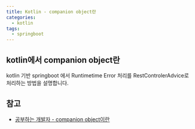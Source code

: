 ```yaml
---
title: Kotlin - companion object란
categories:
  - kotlin
tags:
  - springboot 
--- 
```

## kotlin에서 companion object란 
kotlin 기반 springboot 에서 Runtimetime Error 처리를 RestControlerAdvice로 처리하는 방법을 설명합니다.

## 참고
- [공부하는 개발자 - companion object이란](https://lannstark.tistory.com/141)
